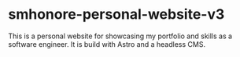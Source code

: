 # smhonore-personal-website-v3
This is a personal website for showcasing my portfolio and skills as a software engineer. It is build with Astro and a headless CMS.
